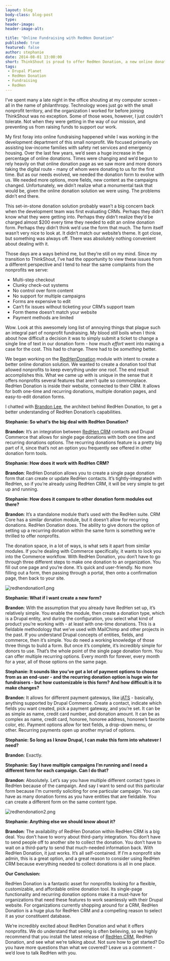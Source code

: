 ```yaml
---
layout: blog
body-class: blog-post
type:
header-image:
header-image-alt:

title: "Online Fundraising with RedHen Donation"
published: true
featured: false
author: stephanie
date: 2014-08-01 13:00:00
short: ThinkShout is proud to offer RedHen Donation, a new online donation form.
tags:
 - Drupal Planet
 - RedHen Donation
 - Fundraising
 - RedHen
---
```


I’ve spent many a late night in the office shouting at my computer screen - all in the name of philanthropy. Technology woes just go with the small nonprofit territory, and the organization I worked for before joining ThinkShout was no exception. Some of those woes, however, I just couldn’t tolerate. Not when they were getting in the way of our mission, and preventing us from raising funds to support our work.

My first foray into online fundraising happened while I was working in the development department of this small nonprofit. We focused primarily on assisting low-income families with safety net services and emergency housing. Over the last few years, we’d seen a huge increase in the percentage of online donations. Times were changing and we’d begun to rely heavily on that online donation page as we saw more and more donors taking the digital route - many of whom were donating to us for the first time. But as our needs evolved, we needed the donation form to evolve with us. We needed more options, more fields, new content as the campaigns changed. Unfortunately, we didn’t realize what a monumental task that would be, given the online donation solution we were using. The problems didn’t end there.

This set-in-stone donation solution probably wasn’t a big concern back when the development team was first evaluating CRMs. Perhaps they didn’t know what they were getting into. Perhaps they didn’t realize they’d be charged almost $200 every time they needed to edit an online donation form. Perhaps they didn’t think we’d use the form that much. The form itself wasn’t very nice to look at. It didn’t match our website’s theme. It got close, but something was always off. There was absolutely nothing convenient about dealing with it.

Those days are a ways behind me, but they’re still on my mind. Since my transition to ThinkShout, I’ve had the opportunity to view these issues from a different perspective and I tend to hear the same complaints from the nonprofits we serve:

* Multi-step checkout
* Clunky check-out systems
* No control over form content
* No support for multiple campaigns
* Forms are expensive to edit
* Can’t fix issues without ticketing your CRM’s support team
* Form theme doesn’t match your website
* Payment methods are limited

Wow. Look at this awesomely long list of annoying things that plague such an integral part of nonprofit fundraising. My blood *still* boils when I think about how difficult a decision it was to simply submit a ticket to change a single line of text in our donation form - how much *effort* went into making a case for the cost. This had to change. There had to be *something* better.

We began working on the [RedHen](https://www.drupal.org/project/redhen_donation)[Donation](https://www.drupal.org/project/redhen_donation) module with intent to create a better online donation solution. We wanted to create a donation tool that allowed nonprofits to keep everything under one roof. The end result accomplishes this. What we came up with is unique in the sense that it offers nonprofits several features that aren’t quite so commonplace. RedHen Donation is inside their website, connected to their CRM. It allows for both one-time and recurring donations, multiple donation pages, and easy-to-edit donation forms.

I chatted with [Brandon Lee](http://thinkshout.com/team/brandon/), the architect behind RedHen Donation, to get a better understanding of RedHen Donation’s capabilities.  

**Stephanie: So what’s the big deal with RedHen Donation?**

**Brandon**: It’s an integration between [RedHen CRM](http://redhencrm.com/) contacts and Drupal Commerce that allows for single page donations with both one time and recurring donations options. The recurring donations feature is a pretty big part of it, since that’s not an option you frequently see offered in other donation form tools.

**Stephanie: How does it work with RedHen CRM?**

**Brandon**: RedHen Donation allows you to create a single page donation form that can create or update RedHen contacts. It’s tightly-integrated with RedHen, so if you’re already using RedHen CRM, it will be very simple to get up and running.

**Stephanie: How does it compare to other donation form modules out there?**

**Brandon**: It’s a standalone module that’s used with the RedHen suite. CRM Core has a similar donation module, but it doesn’t allow for recurring donations. RedHen Donation does. The ability to give donors the option of setting up a recurring donation within the same form is something we’re thrilled to offer nonprofits.

The donation space, in a lot of ways, is what sets it apart from similar modules. If you’re dealing with Commerce specifically, it wants to lock you into the Commerce workflow. With RedHen Donation, you don’t have to go through three different steps to make one donation to an organization. You fill out one page and you’re done. It’s quick and user-friendly. No more filling out a form, then passing through a portal, then onto a confirmation page, then back to your site.

![redhendonation1.png](/assets/images/blog/redhendonation1.png)

**Stephanie: What if I want create a new form?**

**Brandon**: With the assumption that you already have RedHen set up, it’s relatively simple. You enable the module, then create a donation type, which is a Drupal entity, and during the configuration, you select what kind of product you’re working with - at least with one-time donations. This is  a fieldable methodology that we’ve used with MailChimp and other projects in the past. If you understand Drupal concepts of entities, fields, and commerce, then it’s simple. You do need a working knowledge of those three things to build a form. But once it’s complete, it’s incredibly simple for donors to use. That’s the whole point of the single page donation form. You can offer multiple recurring options. Every month for forever, every month for a year, all of those options on the same page. 

**Stephanie: It sounds like you’ve got a lot of payment options to choose from as an end-user - and the recurring donation option is huge win for fundraisers - but how customizable is this form? And how difficult is it to make changes?**

**Brandon**: It allows for different payment gateways, like [iATS](http://home.iatspayments.com/) - basically, anything supported by Drupal Commerce. Create a contact, indicate which fields you want created, pick a payment gateway, and you’re set. It can be as simple as name, credit card number, and donation amount. It can be as complex as name, credit card, honoree, honoree address, honoree’s favorite color, etc. Payment options allow for text fields, a drop-down menu, or other. Recurring payments open up another myriad of options.

**Stephanie: So long as I know Drupal, I can make this form into whatever I need?**

**Brandon**: Exactly.

**Stephanie: Say I have multiple campaigns I’m running and I need a different form for each campaign. Can I do that?**

**Brandon**: Absolutely. Let’s say you have multiple different contact types in RedHen because of the campaign. And say I want to send out this particular form because I’m currently soliciting for one particular campaign. You can have as many donation forms as you have entities that are fieldable. You can create a different form on the same content type.

![redhendonation2.png](/assets/images/blog/redhendonation2.png)

**Stephanie: Anything else we should know about it?**

**Brandon**: The availability of RedHen Donation within RedHen CRM is a big deal. You don’t have to worry about third-party integration. You don’t have to send people off to another site to collect the donation. You don’t have to wait on a third-party to send that much-needed information back. With RedHen Donation, it just works. It’s all self-contained. If I’m a nonprofit site admin, this is a great option, and a great reason to consider using RedHen CRM because everything needed to collect donations is all in one place.

**Our Conclusion:**

RedHen Donation is a fantastic asset for nonprofits looking for a flexible, customizable, and affordable online donation tool. Its single-page functionality and recurring donation options make it a must-have for organizations that need these features to work seamlessly with their Drupal website. For organizations currently shopping around for a CRM, RedHen Donation is a huge plus for RedHen CRM and a compelling reason to select it as your constituent database.

We’re incredibly excited about RedHen Donation and what it offers nonprofits. We do understand that seeing is often believing, so we highly recommend that you install the latest release of [RedHen CRM](https://www.drupal.org/node/2199903), RedHen Donation, and see what we’re talking about. Not sure how to get started? Do you have more questions than what we covered? Leave us a comment - we’d love to talk RedHen with you.

